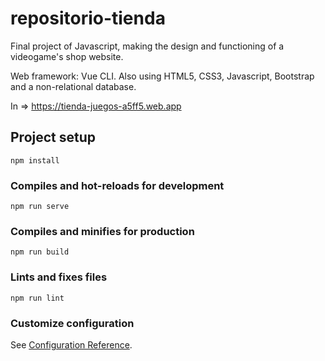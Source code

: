 # repositorio-tienda

Final project of Javascript, making the design and functioning of a videogame's shop website.

Web framework: Vue CLI. Also using HTML5, CSS3, Javascript, Bootstrap and a non-relational database.

In => https://tienda-juegos-a5ff5.web.app

## Project setup
```
npm install
```

### Compiles and hot-reloads for development
```
npm run serve
```

### Compiles and minifies for production
```
npm run build
```

### Lints and fixes files
```
npm run lint
```

### Customize configuration
See [Configuration Reference](https://cli.vuejs.org/config/).
